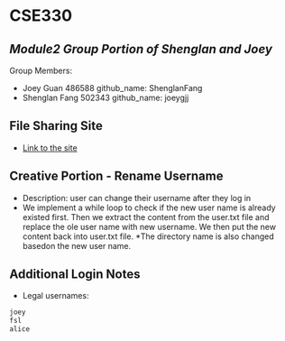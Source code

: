 # CSE330
## _Module2 Group Portion of Shenglan and Joey_

Group Members:

 - Joey Guan 486588 github_name: ShenglanFang
 - Shenglan Fang 502343 github_name: joeygjj

## File Sharing Site

- [Link to the site](http://ec2-3-22-224-246.us-east-2.compute.amazonaws.com/~CSE330Fslllllki/module2-group-module2-486588-502343/fileSharing.php)

## Creative Portion - Rename Username

- Description: user can change their username after they log in
- We implement a while loop to check if the new user name is already existed first. Then we extract the content from the user.txt file and replace the ole user name with new username. We then put the new content back into user.txt file. *The directory name is also changed basedon the new user name.



## Additional Login Notes

 - Legal usernames: 
```sh
joey
fsl
alice
```
